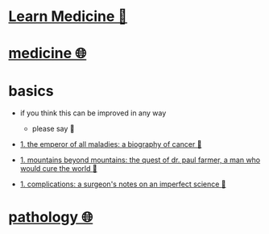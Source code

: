 # [Learn Medicine 💊](https://my.mindnode.com/CbZkPeEWbQxNRtoCAzdy3Wx1Bz3BLzC3PsK9yF5q)

# [medicine 🌐](Medicine)


# basics

- if you think this can be improved in any way  
	- please say 💙


- [1. the emperor of all maladies: a biography of cancer 📕](https://www.goodreads.com/book/show/7170627-the-emperor-of-all-maladies)

- [1. mountains beyond mountains: the quest of dr. paul farmer, a man who would cure the world 📕](https://www.goodreads.com/book/show/10235.Mountains_Beyond_Mountains)

- [1. complications: a surgeon's notes on an imperfect science 📕](https://www.goodreads.com/book/show/4477.Complications)


# [pathology 🌐](http://www.wikiwand.com/en/Pathology)





